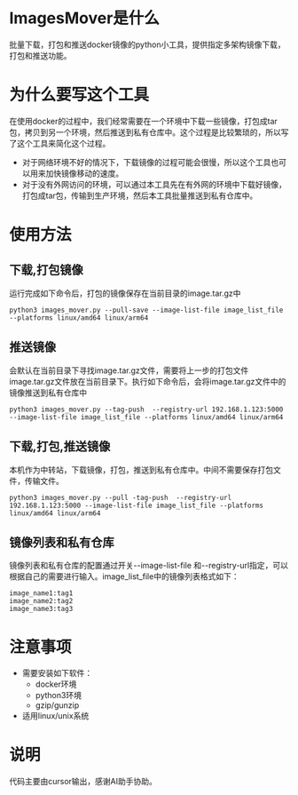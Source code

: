 # ImagesMover是什么
批量下载，打包和推送docker镜像的python小工具，提供指定多架构镜像下载，打包和推送功能。

# 为什么要写这个工具
在使用docker的过程中，我们经常需要在一个环境中下载一些镜像，打包成tar包，拷贝到另一个环境，然后推送到私有仓库中。这个过程是比较繁琐的，所以写了这个工具来简化这个过程。
  - 对于网络环境不好的情况下，下载镜像的过程可能会很慢，所以这个工具也可以用来加快镜像移动的速度。
  - 对于没有外网访问的环境，可以通过本工具先在有外网的环境中下载好镜像，打包成tar包，传输到生产环境，然后本工具批量推送到私有仓库中。

# 使用方法
## 下载,打包镜像
运行完成如下命令后，打包的镜像保存在当前目录的image.tar.gz中
```
python3 images_mover.py --pull-save --image-list-file image_list_file --platforms linux/amd64 linux/arm64
```
## 推送镜像
会默认在当前目录下寻找image.tar.gz文件，需要将上一步的打包文件image.tar.gz文件放在当前目录下。执行如下命令后，会将image.tar.gz文件中的镜像推送到私有仓库中
```
python3 images_mover.py --tag-push  --registry-url 192.168.1.123:5000 --image-list-file image_list_file --platforms linux/amd64 linux/arm64
```
## 下载,打包,推送镜像
本机作为中转站，下载镜像，打包，推送到私有仓库中。中间不需要保存打包文件，传输文件。
```
python3 images_mover.py --pull -tag-push  --registry-url 192.168.1.123:5000 --image-list-file image_list_file --platforms linux/amd64 linux/arm64
```
## 镜像列表和私有仓库
镜像列表和私有仓库的配置通过开关--image-list-file 和--registry-url指定，可以根据自己的需要进行输入。image_list_file中的镜像列表格式如下：
```
image_name1:tag1
image_name2:tag2
image_name3:tag3
```

# 注意事项
- 需要安装如下软件：
  - docker环境
  - python3环境
  - gzip/gunzip
- 适用linux/unix系统

# 说明
代码主要由cursor输出，感谢AI助手协助。